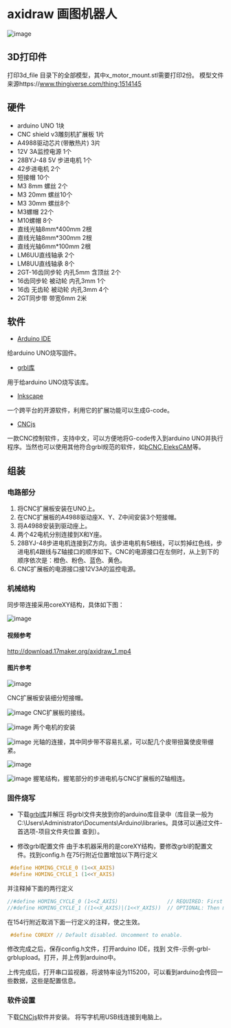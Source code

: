 # axidraw 画图机器人
![image](https://github.com/hznupeter/axidraw/blob/master/pic/axidraw-1.jpg)

## 3D打印件
打印3d_file 目录下的全部模型，其中x_motor_mount.stl需要打印2份。
模型文件来源https://www.thingiverse.com/thing:1514145

## 硬件
- arduino UNO 1块
- CNC shield v3雕刻机扩展板 1片
- A4988驱动芯片(带散热片) 3片
- 12V 3A监控电源 1个
- 28BYJ-48 5V 步进电机 1个
- 42步进电机 2个
- 短接帽 10个
- M3 8mm 螺丝 2个
- M3 20mm 螺丝10个
- M3 30mm 螺丝8个
- M3螺帽 22个
- M10螺帽 8个
- 直线光轴8mm*400mm 2根
- 直线光轴8mm*300mm 2根
- 直线光轴6mm*100mm 2根
- LM6UU直线轴承 2个
- LM8UU直线轴承 8个
- 2GT-16齿同步轮 内孔5mm 含顶丝 2个
- 16齿同步轮 被动轮 内孔3mm 1个
- 16齿 无齿轮 被动轮 内孔3mm 4个
- 2GT同步带 带宽6mm 2米

## 软件

- [Arduino IDE](https://www.arduino.cc/en/Main/Software)

给arduino UNO烧写固件。

- [grbl库](https://github.com/grbl/grbl)

用于给arduino UNO烧写该库。

- [Inkscape](https://inkscape.org/en/)

一个跨平台的开源软件，利用它的扩展功能可以生成G-code。

- [CNCjs](https://github.com/cncjs/cncjs/releases/latest)

一款CNC控制软件，支持中文，可以方便地将G-code传入到arduino UNO并执行程序。当然也可以使用其他符合grbl规范的软件，如[bCNC](https://github.com/vlachoudis/bCNC),[EleksCAM](http://forum.eleksmaker.com/category/9/elekscam)等。

## 组装

### 电路部分
1. 将CNC扩展板安装在UNO上。
2. 在CNC扩展板的A4988驱动座X、Y、Z中间安装3个短接帽。
3. 将A4988安装到驱动座上。
4. 两个42电机分别连接到X和Y座。
5. 28BYJ-48步进电机连接到Z方向。该步进电机有5根线，可以剪掉红色线，步进电机4跟线与Z轴接口的顺序如下。CNC的电源接口在左侧时，从上到下的顺序依次是：橙色、粉色、蓝色、黄色。
6. CNC扩展板的电源接口接12V3A的监控电源。

### 机械结构
同步带连接采用coreXY结构，具体如下图：

![image](https://github.com/hznupeter/axidraw/blob/master/pic/corexy.jpg)

#### 视频参考
http://download.17maker.org/axidraw_1.mp4
#### 图片参考

![image](https://github.com/hznupeter/axidraw/blob/master/pic/pic0.jpg)

CNC扩展板安装细分短接帽。

![image](https://github.com/hznupeter/axidraw/blob/master/pic/pic1.jpg)
CNC扩展板的接线。

![image](https://github.com/hznupeter/axidraw/blob/master/pic/pic2.jpg)
两个电机的安装

![image](https://github.com/hznupeter/axidraw/blob/master/pic/pic3.jpg)
光轴的连接，其中同步带不容易扎紧，可以配几个皮带扭簧使皮带绷紧。

![image](https://github.com/hznupeter/axidraw/blob/master/pic/pic4.jpg)


![image](https://github.com/hznupeter/axidraw/blob/master/pic/pic5.jpg)
握笔结构，握笔部分的步进电机与CNC扩展板的Z轴相连。

### 固件烧写
- 下载[grbl库](https://github.com/grbl/grbl)并解压
将grbl文件夹放到你的arduino库目录中（库目录一般为C:\Users\Administrator\Documents\Arduino\libraries。具体可以通过文件-首选项-项目文件夹位置 查到）。

- 修改grbl配置文件
由于本机器采用的是coreXY结构，要修改grbl的配置文件。找到config.h
在75行附近位置增加以下两行定义
```C
 #define HOMING_CYCLE_0 (1<<X_AXIS) 
 #define HOMING_CYCLE_1 (1<<Y_AXIS)
```
并注释掉下面的两行定义
``` C
//#define HOMING_CYCLE_0 (1<<Z_AXIS)                // REQUIRED: First move Z to clear workspace.
//#define HOMING_CYCLE_1 ((1<<X_AXIS)|(1<<Y_AXIS))  // OPTIONAL: Then move X,Y at the same time.
```
在154行附近取消下面一行定义的注释，使之生效。
```C
 #define COREXY // Default disabled. Uncomment to enable.
 ```
 修改完成之后，保存config.h文件，打开arduino IDE，找到 文件-示例-grbl-grblupload。打开，并上传到arduino中。

 上传完成后，打开串口监视器，将波特率设为115200，可以看到arduino会传回一些数据，这些是配置信息。

### 软件设置


下载[CNCjs](https://github.com/cncjs/cncjs/releases/latest)软件并安装。
将写字机用USB线连接到电脑上。
